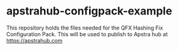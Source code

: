 # apstrahub-configpack-example

This repository holds the files needed for the QFX Hashing Fix Configuration Pack.
This will be used to publish to Apstra hub at https://apstrahub.com
